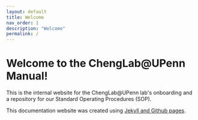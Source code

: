 ```yaml
---
layout: default
title: Welcome
nav_order: 1
description: "Welcome"
permalink: /
---
```


# Welcome to the ChengLab@UPenn Manual!

This is the internal website for the ChengLab@UPenn lab's onboarding and a repository for our Standard Operating Procedures (SOP).

This documentation website was created using [Jekyll and Github pages](https://help.github.com/en/github/working-with-github-pages/setting-up-a-github-pages-site-with-jekyll).